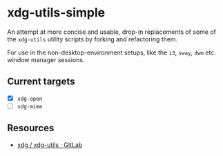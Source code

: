 # xdg-utils-simple

An attempt at more concise and usable, drop-in replacements of some of the `xdg-utils` utility scripts by forking and refactoring them.

For use in the non-desktop-environment setups, like the `i3`, `sway`, `dwm` etc. window manager sessions.

## Current targets

-   [x] `xdg-open`
-   [ ] `xdg-mime`

## Resources

-   [xdg / xdg-utils · GitLab](https://gitlab.freedesktop.org/xdg/xdg-utils)
